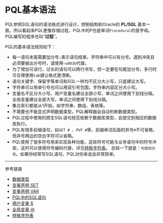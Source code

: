 # PQL基本语法
PQL参照SQL语句的语法格式进行设计，控制结构和Oracle的 **PL/SQL** 基本一致。所以看起来PQL更像存储过程，PQL中的P也是单词`Procedural`的首字母。PQL编写的程序也叫“**过程**”。

PQL的基本语法规则如下：
* 每一语句末尾需要加分号`;`表示语句结束。字符串中可以有分号。遇到冲突且必须要输出分号时，请使用`~u003b`代替。
* 为了增加可读行，过长的语句可以跨行书写，但一定要在句尾加分号。多行时可合理使用`tab`键让格式更清晰。
* 语句关键字、保留字等单词和SQL一样均不区分大小写，只是建议大写。
* 字符串可以用单引号也可以用双引号包围，字符串内容区分大小写。
* 变量名不区分大小写。用户变量名建议全部小写，单词之间使用下划线分隔。全局变量建议全部大写，单词之间使用下划线分隔。
* 集合索引都是从1开始，如字符串、数组、表格等。
* 不需要也不能显式声明数据类型，PQL解释器会自动判断数据类型。
* PQL过程中使用的原生SQL语句规范依赖于数据库类型，会提交到相应的数据库执行。
* PQL有很多前缀语句，如`GET # `、`PUT #`等，前缀单词后面的井号`#`不可省略，但井号两边的空白字符可以省略。
* PQL使用了很多符号用来实现各种功能，这些符号可能与业务语句中的符号冲突，这时可以使用符号编码代替，详见[特殊字符表](/pql/characters.md)。
总结一下就是：`句尾加分号`。如果你经常写SQL语句，PQL对你来说会非常简单。

---
参考链接
* [数据类型](/pql/datatype.md)
* [变量声明 SET](/pql/set.md)
* [变量声明 VAR](/pql/var.md)
* [PQL中的SQL语句](/pql/sql.md) 
* [用户变量 $](/pql/var.mdiable)
* [全局变量 @](/pql/global.md)
* [特殊字符表](/pql/characters.md)